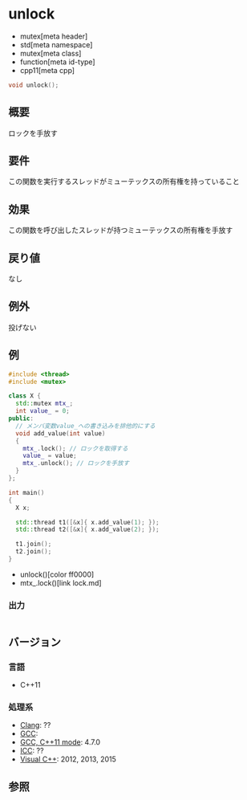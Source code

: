 # unlock
* mutex[meta header]
* std[meta namespace]
* mutex[meta class]
* function[meta id-type]
* cpp11[meta cpp]

```cpp
void unlock();
```

## 概要
ロックを手放す


## 要件
この関数を実行するスレッドがミューテックスの所有権を持っていること


## 効果
この関数を呼び出したスレッドが持つミューテックスの所有権を手放す


## 戻り値
なし


## 例外
投げない


## 例
```cpp example
#include <thread>
#include <mutex>

class X {
  std::mutex mtx_;
  int value_ = 0;
public:
  // メンバ変数value_への書き込みを排他的にする
  void add_value(int value)
  {
    mtx_.lock(); // ロックを取得する
    value_ = value;
    mtx_.unlock(); // ロックを手放す
  }
};

int main()
{
  X x;

  std::thread t1([&x]{ x.add_value(1); });
  std::thread t2([&x]{ x.add_value(2); });

  t1.join();
  t2.join();
}
```
* unlock()[color ff0000]
* mtx_.lock()[link lock.md]

### 出力
```
```

## バージョン
### 言語
- C++11

### 処理系
- [Clang](/implementation.md#clang): ??
- [GCC](/implementation.md#gcc): 
- [GCC, C++11 mode](/implementation.md#gcc): 4.7.0
- [ICC](/implementation.md#icc): ??
- [Visual C++](/implementation.md#visual_cpp): 2012, 2013, 2015


## 参照


